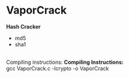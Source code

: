 # VaporCrack
<strong>Hash Cracker</strong>
<ul>
<li>md5</li>
<li>sha1</li>
</ul>
<br>
Compiling instructions: 
<strong>Compiling Instructions:</strong>
<br>
gcc VaporCrack.c -lcrypto -o VaporCrack
